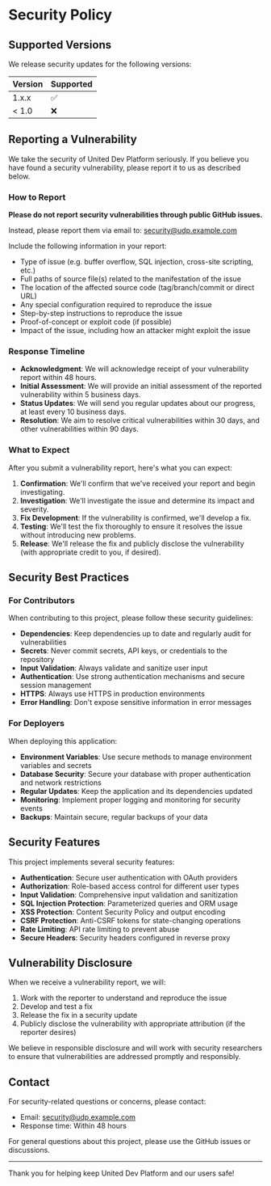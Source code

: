 # Security Policy

## Supported Versions

We release security updates for the following versions:

| Version | Supported          |
| ------- | ------------------ |
| 1.x.x   | :white_check_mark: |
| < 1.0   | :x:                |

## Reporting a Vulnerability

We take the security of United Dev Platform seriously. If you believe you have
found a security vulnerability, please report it to us as described below.

### How to Report

**Please do not report security vulnerabilities through public GitHub issues.**

Instead, please report them via email to: security@udp.example.com

Include the following information in your report:

- Type of issue (e.g. buffer overflow, SQL injection, cross-site scripting,
  etc.)
- Full paths of source file(s) related to the manifestation of the issue
- The location of the affected source code (tag/branch/commit or direct URL)
- Any special configuration required to reproduce the issue
- Step-by-step instructions to reproduce the issue
- Proof-of-concept or exploit code (if possible)
- Impact of the issue, including how an attacker might exploit the issue

### Response Timeline

- **Acknowledgment**: We will acknowledge receipt of your vulnerability report
  within 48 hours.
- **Initial Assessment**: We will provide an initial assessment of the reported
  vulnerability within 5 business days.
- **Status Updates**: We will send you regular updates about our progress, at
  least every 10 business days.
- **Resolution**: We aim to resolve critical vulnerabilities within 30 days, and
  other vulnerabilities within 90 days.

### What to Expect

After you submit a vulnerability report, here's what you can expect:

1. **Confirmation**: We'll confirm that we've received your report and begin
   investigating.
2. **Investigation**: We'll investigate the issue and determine its impact and
   severity.
3. **Fix Development**: If the vulnerability is confirmed, we'll develop a fix.
4. **Testing**: We'll test the fix thoroughly to ensure it resolves the issue
   without introducing new problems.
5. **Release**: We'll release the fix and publicly disclose the vulnerability
   (with appropriate credit to you, if desired).

## Security Best Practices

### For Contributors

When contributing to this project, please follow these security guidelines:

- **Dependencies**: Keep dependencies up to date and regularly audit for
  vulnerabilities
- **Secrets**: Never commit secrets, API keys, or credentials to the repository
- **Input Validation**: Always validate and sanitize user input
- **Authentication**: Use strong authentication mechanisms and secure session
  management
- **HTTPS**: Always use HTTPS in production environments
- **Error Handling**: Don't expose sensitive information in error messages

### For Deployers

When deploying this application:

- **Environment Variables**: Use secure methods to manage environment variables
  and secrets
- **Database Security**: Secure your database with proper authentication and
  network restrictions
- **Regular Updates**: Keep the application and its dependencies updated
- **Monitoring**: Implement proper logging and monitoring for security events
- **Backups**: Maintain secure, regular backups of your data

## Security Features

This project implements several security features:

- **Authentication**: Secure user authentication with OAuth providers
- **Authorization**: Role-based access control for different user types
- **Input Validation**: Comprehensive input validation and sanitization
- **SQL Injection Protection**: Parameterized queries and ORM usage
- **XSS Protection**: Content Security Policy and output encoding
- **CSRF Protection**: Anti-CSRF tokens for state-changing operations
- **Rate Limiting**: API rate limiting to prevent abuse
- **Secure Headers**: Security headers configured in reverse proxy

## Vulnerability Disclosure

When we receive a vulnerability report, we will:

1. Work with the reporter to understand and reproduce the issue
2. Develop and test a fix
3. Release the fix in a security update
4. Publicly disclose the vulnerability with appropriate attribution (if the
   reporter desires)

We believe in responsible disclosure and will work with security researchers to
ensure that vulnerabilities are addressed promptly and responsibly.

## Contact

For security-related questions or concerns, please contact:

- Email: security@udp.example.com
- Response time: Within 48 hours

For general questions about this project, please use the GitHub issues or
discussions.

---

Thank you for helping keep United Dev Platform and our users safe!
